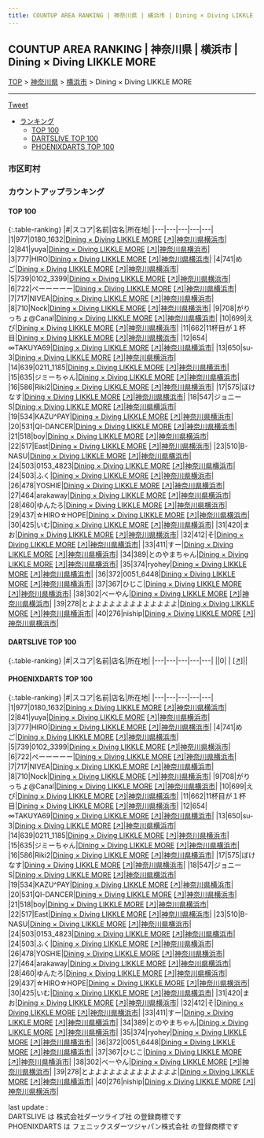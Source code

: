 ```yaml
---
title: COUNTUP AREA RANKING | 神奈川県 | 横浜市 | Dining × Diving LIKKLE MORE
---
```

## COUNTUP AREA RANKING | 神奈川県 | 横浜市 | Dining × Diving LIKKLE MORE

[TOP](/darts/rank/) > [神奈川県](/darts/rank/神奈川県/) > [横浜市](/darts/rank/神奈川県/横浜市/) > Dining × Diving LIKKLE MORE

___

<a href="https://twitter.com/share?ref_src=twsrc%5Etfw" data-text="COUNTUP AREA RANKING | 神奈川県横浜市Dining × Diving LIKKLE MORE" class="twitter-share-button" data-hashtags="DARTSLIVE,PHOENIXDARTS,darts,ダーツ" data-show-count="false">Tweet</a>

* [ランキング](#カウントアップランキング)
    * [TOP 100](#top-100)
    * [DARTSLIVE TOP 100](#dartslive-top-100)
    * [PHOENIXDARTS TOP 100](#phoenixdarts-top-100)

### 市区町村

<ul>

</ul>

### カウントアップランキング

#### TOP 100



{:.table-ranking}
|#|スコア|名前|店名|所在地|
|---|---|---|---|---|
|1|977|<span class="rank-name-pd">0180_1632</span>|<a href="/darts/rank/shops/89720.html">Dining × Diving LIKKLE MORE</a> <a href="https://vs.phoenixdarts.com/jp/shop/shopDetailInfo/s_89720?s_seq=89720">[↗]</a>|<a href="/darts/rank/神奈川県/横浜市">神奈川県横浜市</a>|
|2|841|<span class="rank-name-pd">yuya</span>|<a href="/darts/rank/shops/89720.html">Dining × Diving LIKKLE MORE</a> <a href="https://vs.phoenixdarts.com/jp/shop/shopDetailInfo/s_89720?s_seq=89720">[↗]</a>|<a href="/darts/rank/神奈川県/横浜市">神奈川県横浜市</a>|
|3|777|<span class="rank-name-pd">HIRO</span>|<a href="/darts/rank/shops/89720.html">Dining × Diving LIKKLE MORE</a> <a href="https://vs.phoenixdarts.com/jp/shop/shopDetailInfo/s_89720?s_seq=89720">[↗]</a>|<a href="/darts/rank/神奈川県/横浜市">神奈川県横浜市</a>|
|4|741|<span class="rank-name-pd">めご</span>|<a href="/darts/rank/shops/89720.html">Dining × Diving LIKKLE MORE</a> <a href="https://vs.phoenixdarts.com/jp/shop/shopDetailInfo/s_89720?s_seq=89720">[↗]</a>|<a href="/darts/rank/神奈川県/横浜市">神奈川県横浜市</a>|
|5|739|<span class="rank-name-pd">0102_3399</span>|<a href="/darts/rank/shops/89720.html">Dining × Diving LIKKLE MORE</a> <a href="https://vs.phoenixdarts.com/jp/shop/shopDetailInfo/s_89720?s_seq=89720">[↗]</a>|<a href="/darts/rank/神奈川県/横浜市">神奈川県横浜市</a>|
|6|722|<span class="rank-name-pd">ぺーーーーー</span>|<a href="/darts/rank/shops/89720.html">Dining × Diving LIKKLE MORE</a> <a href="https://vs.phoenixdarts.com/jp/shop/shopDetailInfo/s_89720?s_seq=89720">[↗]</a>|<a href="/darts/rank/神奈川県/横浜市">神奈川県横浜市</a>|
|7|717|<span class="rank-name-pd">NIVEA</span>|<a href="/darts/rank/shops/89720.html">Dining × Diving LIKKLE MORE</a> <a href="https://vs.phoenixdarts.com/jp/shop/shopDetailInfo/s_89720?s_seq=89720">[↗]</a>|<a href="/darts/rank/神奈川県/横浜市">神奈川県横浜市</a>|
|8|710|<span class="rank-name-pd">Nock</span>|<a href="/darts/rank/shops/89720.html">Dining × Diving LIKKLE MORE</a> <a href="https://vs.phoenixdarts.com/jp/shop/shopDetailInfo/s_89720?s_seq=89720">[↗]</a>|<a href="/darts/rank/神奈川県/横浜市">神奈川県横浜市</a>|
|9|708|<span class="rank-name-pd">がりっちょ@Canal</span>|<a href="/darts/rank/shops/89720.html">Dining × Diving LIKKLE MORE</a> <a href="https://vs.phoenixdarts.com/jp/shop/shopDetailInfo/s_89720?s_seq=89720">[↗]</a>|<a href="/darts/rank/神奈川県/横浜市">神奈川県横浜市</a>|
|10|699|<span class="rank-name-pd">えび</span>|<a href="/darts/rank/shops/89720.html">Dining × Diving LIKKLE MORE</a> <a href="https://vs.phoenixdarts.com/jp/shop/shopDetailInfo/s_89720?s_seq=89720">[↗]</a>|<a href="/darts/rank/神奈川県/横浜市">神奈川県横浜市</a>|
|11|662|<span class="rank-name-pd">11杯目が１杯目</span>|<a href="/darts/rank/shops/89720.html">Dining × Diving LIKKLE MORE</a> <a href="https://vs.phoenixdarts.com/jp/shop/shopDetailInfo/s_89720?s_seq=89720">[↗]</a>|<a href="/darts/rank/神奈川県/横浜市">神奈川県横浜市</a>|
|12|654|<span class="rank-name-pd">∞TAKUYA69</span>|<a href="/darts/rank/shops/89720.html">Dining × Diving LIKKLE MORE</a> <a href="https://vs.phoenixdarts.com/jp/shop/shopDetailInfo/s_89720?s_seq=89720">[↗]</a>|<a href="/darts/rank/神奈川県/横浜市">神奈川県横浜市</a>|
|13|650|<span class="rank-name-pd">su-3</span>|<a href="/darts/rank/shops/89720.html">Dining × Diving LIKKLE MORE</a> <a href="https://vs.phoenixdarts.com/jp/shop/shopDetailInfo/s_89720?s_seq=89720">[↗]</a>|<a href="/darts/rank/神奈川県/横浜市">神奈川県横浜市</a>|
|14|639|<span class="rank-name-pd">0211_1185</span>|<a href="/darts/rank/shops/89720.html">Dining × Diving LIKKLE MORE</a> <a href="https://vs.phoenixdarts.com/jp/shop/shopDetailInfo/s_89720?s_seq=89720">[↗]</a>|<a href="/darts/rank/神奈川県/横浜市">神奈川県横浜市</a>|
|15|635|<span class="rank-name-pd">ジミーちゃん</span>|<a href="/darts/rank/shops/89720.html">Dining × Diving LIKKLE MORE</a> <a href="https://vs.phoenixdarts.com/jp/shop/shopDetailInfo/s_89720?s_seq=89720">[↗]</a>|<a href="/darts/rank/神奈川県/横浜市">神奈川県横浜市</a>|
|16|586|<span class="rank-name-pd">Riki2</span>|<a href="/darts/rank/shops/89720.html">Dining × Diving LIKKLE MORE</a> <a href="https://vs.phoenixdarts.com/jp/shop/shopDetailInfo/s_89720?s_seq=89720">[↗]</a>|<a href="/darts/rank/神奈川県/横浜市">神奈川県横浜市</a>|
|17|575|<span class="rank-name-pd">ぼけなす</span>|<a href="/darts/rank/shops/89720.html">Dining × Diving LIKKLE MORE</a> <a href="https://vs.phoenixdarts.com/jp/shop/shopDetailInfo/s_89720?s_seq=89720">[↗]</a>|<a href="/darts/rank/神奈川県/横浜市">神奈川県横浜市</a>|
|18|547|<span class="rank-name-pd">ジョニーS</span>|<a href="/darts/rank/shops/89720.html">Dining × Diving LIKKLE MORE</a> <a href="https://vs.phoenixdarts.com/jp/shop/shopDetailInfo/s_89720?s_seq=89720">[↗]</a>|<a href="/darts/rank/神奈川県/横浜市">神奈川県横浜市</a>|
|19|534|<span class="rank-name-pd">KAZU^PAY</span>|<a href="/darts/rank/shops/89720.html">Dining × Diving LIKKLE MORE</a> <a href="https://vs.phoenixdarts.com/jp/shop/shopDetailInfo/s_89720?s_seq=89720">[↗]</a>|<a href="/darts/rank/神奈川県/横浜市">神奈川県横浜市</a>|
|20|531|<span class="rank-name-pd">QI-DANCER</span>|<a href="/darts/rank/shops/89720.html">Dining × Diving LIKKLE MORE</a> <a href="https://vs.phoenixdarts.com/jp/shop/shopDetailInfo/s_89720?s_seq=89720">[↗]</a>|<a href="/darts/rank/神奈川県/横浜市">神奈川県横浜市</a>|
|21|518|<span class="rank-name-pd">boy</span>|<a href="/darts/rank/shops/89720.html">Dining × Diving LIKKLE MORE</a> <a href="https://vs.phoenixdarts.com/jp/shop/shopDetailInfo/s_89720?s_seq=89720">[↗]</a>|<a href="/darts/rank/神奈川県/横浜市">神奈川県横浜市</a>|
|22|517|<span class="rank-name-pd">East</span>|<a href="/darts/rank/shops/89720.html">Dining × Diving LIKKLE MORE</a> <a href="https://vs.phoenixdarts.com/jp/shop/shopDetailInfo/s_89720?s_seq=89720">[↗]</a>|<a href="/darts/rank/神奈川県/横浜市">神奈川県横浜市</a>|
|23|510|<span class="rank-name-pd">B-NASU</span>|<a href="/darts/rank/shops/89720.html">Dining × Diving LIKKLE MORE</a> <a href="https://vs.phoenixdarts.com/jp/shop/shopDetailInfo/s_89720?s_seq=89720">[↗]</a>|<a href="/darts/rank/神奈川県/横浜市">神奈川県横浜市</a>|
|24|503|<span class="rank-name-pd">0153_4823</span>|<a href="/darts/rank/shops/89720.html">Dining × Diving LIKKLE MORE</a> <a href="https://vs.phoenixdarts.com/jp/shop/shopDetailInfo/s_89720?s_seq=89720">[↗]</a>|<a href="/darts/rank/神奈川県/横浜市">神奈川県横浜市</a>|
|24|503|<span class="rank-name-pd">ふく</span>|<a href="/darts/rank/shops/89720.html">Dining × Diving LIKKLE MORE</a> <a href="https://vs.phoenixdarts.com/jp/shop/shopDetailInfo/s_89720?s_seq=89720">[↗]</a>|<a href="/darts/rank/神奈川県/横浜市">神奈川県横浜市</a>|
|26|478|<span class="rank-name-pd">YOSHIE</span>|<a href="/darts/rank/shops/89720.html">Dining × Diving LIKKLE MORE</a> <a href="https://vs.phoenixdarts.com/jp/shop/shopDetailInfo/s_89720?s_seq=89720">[↗]</a>|<a href="/darts/rank/神奈川県/横浜市">神奈川県横浜市</a>|
|27|464|<span class="rank-name-pd">arakaway</span>|<a href="/darts/rank/shops/89720.html">Dining × Diving LIKKLE MORE</a> <a href="https://vs.phoenixdarts.com/jp/shop/shopDetailInfo/s_89720?s_seq=89720">[↗]</a>|<a href="/darts/rank/神奈川県/横浜市">神奈川県横浜市</a>|
|28|460|<span class="rank-name-pd">ゆんたろ</span>|<a href="/darts/rank/shops/89720.html">Dining × Diving LIKKLE MORE</a> <a href="https://vs.phoenixdarts.com/jp/shop/shopDetailInfo/s_89720?s_seq=89720">[↗]</a>|<a href="/darts/rank/神奈川県/横浜市">神奈川県横浜市</a>|
|29|437|<span class="rank-name-pd">☆HIRO☆HOPE</span>|<a href="/darts/rank/shops/89720.html">Dining × Diving LIKKLE MORE</a> <a href="https://vs.phoenixdarts.com/jp/shop/shopDetailInfo/s_89720?s_seq=89720">[↗]</a>|<a href="/darts/rank/神奈川県/横浜市">神奈川県横浜市</a>|
|30|425|<span class="rank-name-pd">いむ</span>|<a href="/darts/rank/shops/89720.html">Dining × Diving LIKKLE MORE</a> <a href="https://vs.phoenixdarts.com/jp/shop/shopDetailInfo/s_89720?s_seq=89720">[↗]</a>|<a href="/darts/rank/神奈川県/横浜市">神奈川県横浜市</a>|
|31|420|<span class="rank-name-pd">まお</span>|<a href="/darts/rank/shops/89720.html">Dining × Diving LIKKLE MORE</a> <a href="https://vs.phoenixdarts.com/jp/shop/shopDetailInfo/s_89720?s_seq=89720">[↗]</a>|<a href="/darts/rank/神奈川県/横浜市">神奈川県横浜市</a>|
|32|412|<span class="rank-name-pd">そ</span>|<a href="/darts/rank/shops/89720.html">Dining × Diving LIKKLE MORE</a> <a href="https://vs.phoenixdarts.com/jp/shop/shopDetailInfo/s_89720?s_seq=89720">[↗]</a>|<a href="/darts/rank/神奈川県/横浜市">神奈川県横浜市</a>|
|33|411|<span class="rank-name-pd">すー</span>|<a href="/darts/rank/shops/89720.html">Dining × Diving LIKKLE MORE</a> <a href="https://vs.phoenixdarts.com/jp/shop/shopDetailInfo/s_89720?s_seq=89720">[↗]</a>|<a href="/darts/rank/神奈川県/横浜市">神奈川県横浜市</a>|
|34|389|<span class="rank-name-pd">とのやまちゃん</span>|<a href="/darts/rank/shops/89720.html">Dining × Diving LIKKLE MORE</a> <a href="https://vs.phoenixdarts.com/jp/shop/shopDetailInfo/s_89720?s_seq=89720">[↗]</a>|<a href="/darts/rank/神奈川県/横浜市">神奈川県横浜市</a>|
|35|374|<span class="rank-name-pd">ryohey</span>|<a href="/darts/rank/shops/89720.html">Dining × Diving LIKKLE MORE</a> <a href="https://vs.phoenixdarts.com/jp/shop/shopDetailInfo/s_89720?s_seq=89720">[↗]</a>|<a href="/darts/rank/神奈川県/横浜市">神奈川県横浜市</a>|
|36|372|<span class="rank-name-pd">0051_6448</span>|<a href="/darts/rank/shops/89720.html">Dining × Diving LIKKLE MORE</a> <a href="https://vs.phoenixdarts.com/jp/shop/shopDetailInfo/s_89720?s_seq=89720">[↗]</a>|<a href="/darts/rank/神奈川県/横浜市">神奈川県横浜市</a>|
|37|367|<span class="rank-name-pd">ひじこ</span>|<a href="/darts/rank/shops/89720.html">Dining × Diving LIKKLE MORE</a> <a href="https://vs.phoenixdarts.com/jp/shop/shopDetailInfo/s_89720?s_seq=89720">[↗]</a>|<a href="/darts/rank/神奈川県/横浜市">神奈川県横浜市</a>|
|38|302|<span class="rank-name-pd">べーやん</span>|<a href="/darts/rank/shops/89720.html">Dining × Diving LIKKLE MORE</a> <a href="https://vs.phoenixdarts.com/jp/shop/shopDetailInfo/s_89720?s_seq=89720">[↗]</a>|<a href="/darts/rank/神奈川県/横浜市">神奈川県横浜市</a>|
|39|278|<span class="rank-name-pd">とよよよよよよよよよよよよよ</span>|<a href="/darts/rank/shops/89720.html">Dining × Diving LIKKLE MORE</a> <a href="https://vs.phoenixdarts.com/jp/shop/shopDetailInfo/s_89720?s_seq=89720">[↗]</a>|<a href="/darts/rank/神奈川県/横浜市">神奈川県横浜市</a>|
|40|276|<span class="rank-name-pd">niship</span>|<a href="/darts/rank/shops/89720.html">Dining × Diving LIKKLE MORE</a> <a href="https://vs.phoenixdarts.com/jp/shop/shopDetailInfo/s_89720?s_seq=89720">[↗]</a>|<a href="/darts/rank/神奈川県/横浜市">神奈川県横浜市</a>|


#### DARTSLIVE TOP 100



{:.table-ranking}
|#|スコア|名前|店名|所在地|
|---|---|---|---|---|
||0|<span class="rank-name-dl"> </span>|<a href="/darts/rank/shops/.html"></a> <a href="">[↗]</a>|<a href="/darts/rank//"></a>|


#### PHOENIXDARTS TOP 100



{:.table-ranking}
|#|スコア|名前|店名|所在地|
|---|---|---|---|---|
|1|977|<span class="rank-name-pd">0180_1632</span>|<a href="/darts/rank/shops/89720.html">Dining × Diving LIKKLE MORE</a> <a href="https://vs.phoenixdarts.com/jp/shop/shopDetailInfo/s_89720?s_seq=89720">[↗]</a>|<a href="/darts/rank/神奈川県/横浜市">神奈川県横浜市</a>|
|2|841|<span class="rank-name-pd">yuya</span>|<a href="/darts/rank/shops/89720.html">Dining × Diving LIKKLE MORE</a> <a href="https://vs.phoenixdarts.com/jp/shop/shopDetailInfo/s_89720?s_seq=89720">[↗]</a>|<a href="/darts/rank/神奈川県/横浜市">神奈川県横浜市</a>|
|3|777|<span class="rank-name-pd">HIRO</span>|<a href="/darts/rank/shops/89720.html">Dining × Diving LIKKLE MORE</a> <a href="https://vs.phoenixdarts.com/jp/shop/shopDetailInfo/s_89720?s_seq=89720">[↗]</a>|<a href="/darts/rank/神奈川県/横浜市">神奈川県横浜市</a>|
|4|741|<span class="rank-name-pd">めご</span>|<a href="/darts/rank/shops/89720.html">Dining × Diving LIKKLE MORE</a> <a href="https://vs.phoenixdarts.com/jp/shop/shopDetailInfo/s_89720?s_seq=89720">[↗]</a>|<a href="/darts/rank/神奈川県/横浜市">神奈川県横浜市</a>|
|5|739|<span class="rank-name-pd">0102_3399</span>|<a href="/darts/rank/shops/89720.html">Dining × Diving LIKKLE MORE</a> <a href="https://vs.phoenixdarts.com/jp/shop/shopDetailInfo/s_89720?s_seq=89720">[↗]</a>|<a href="/darts/rank/神奈川県/横浜市">神奈川県横浜市</a>|
|6|722|<span class="rank-name-pd">ぺーーーーー</span>|<a href="/darts/rank/shops/89720.html">Dining × Diving LIKKLE MORE</a> <a href="https://vs.phoenixdarts.com/jp/shop/shopDetailInfo/s_89720?s_seq=89720">[↗]</a>|<a href="/darts/rank/神奈川県/横浜市">神奈川県横浜市</a>|
|7|717|<span class="rank-name-pd">NIVEA</span>|<a href="/darts/rank/shops/89720.html">Dining × Diving LIKKLE MORE</a> <a href="https://vs.phoenixdarts.com/jp/shop/shopDetailInfo/s_89720?s_seq=89720">[↗]</a>|<a href="/darts/rank/神奈川県/横浜市">神奈川県横浜市</a>|
|8|710|<span class="rank-name-pd">Nock</span>|<a href="/darts/rank/shops/89720.html">Dining × Diving LIKKLE MORE</a> <a href="https://vs.phoenixdarts.com/jp/shop/shopDetailInfo/s_89720?s_seq=89720">[↗]</a>|<a href="/darts/rank/神奈川県/横浜市">神奈川県横浜市</a>|
|9|708|<span class="rank-name-pd">がりっちょ@Canal</span>|<a href="/darts/rank/shops/89720.html">Dining × Diving LIKKLE MORE</a> <a href="https://vs.phoenixdarts.com/jp/shop/shopDetailInfo/s_89720?s_seq=89720">[↗]</a>|<a href="/darts/rank/神奈川県/横浜市">神奈川県横浜市</a>|
|10|699|<span class="rank-name-pd">えび</span>|<a href="/darts/rank/shops/89720.html">Dining × Diving LIKKLE MORE</a> <a href="https://vs.phoenixdarts.com/jp/shop/shopDetailInfo/s_89720?s_seq=89720">[↗]</a>|<a href="/darts/rank/神奈川県/横浜市">神奈川県横浜市</a>|
|11|662|<span class="rank-name-pd">11杯目が１杯目</span>|<a href="/darts/rank/shops/89720.html">Dining × Diving LIKKLE MORE</a> <a href="https://vs.phoenixdarts.com/jp/shop/shopDetailInfo/s_89720?s_seq=89720">[↗]</a>|<a href="/darts/rank/神奈川県/横浜市">神奈川県横浜市</a>|
|12|654|<span class="rank-name-pd">∞TAKUYA69</span>|<a href="/darts/rank/shops/89720.html">Dining × Diving LIKKLE MORE</a> <a href="https://vs.phoenixdarts.com/jp/shop/shopDetailInfo/s_89720?s_seq=89720">[↗]</a>|<a href="/darts/rank/神奈川県/横浜市">神奈川県横浜市</a>|
|13|650|<span class="rank-name-pd">su-3</span>|<a href="/darts/rank/shops/89720.html">Dining × Diving LIKKLE MORE</a> <a href="https://vs.phoenixdarts.com/jp/shop/shopDetailInfo/s_89720?s_seq=89720">[↗]</a>|<a href="/darts/rank/神奈川県/横浜市">神奈川県横浜市</a>|
|14|639|<span class="rank-name-pd">0211_1185</span>|<a href="/darts/rank/shops/89720.html">Dining × Diving LIKKLE MORE</a> <a href="https://vs.phoenixdarts.com/jp/shop/shopDetailInfo/s_89720?s_seq=89720">[↗]</a>|<a href="/darts/rank/神奈川県/横浜市">神奈川県横浜市</a>|
|15|635|<span class="rank-name-pd">ジミーちゃん</span>|<a href="/darts/rank/shops/89720.html">Dining × Diving LIKKLE MORE</a> <a href="https://vs.phoenixdarts.com/jp/shop/shopDetailInfo/s_89720?s_seq=89720">[↗]</a>|<a href="/darts/rank/神奈川県/横浜市">神奈川県横浜市</a>|
|16|586|<span class="rank-name-pd">Riki2</span>|<a href="/darts/rank/shops/89720.html">Dining × Diving LIKKLE MORE</a> <a href="https://vs.phoenixdarts.com/jp/shop/shopDetailInfo/s_89720?s_seq=89720">[↗]</a>|<a href="/darts/rank/神奈川県/横浜市">神奈川県横浜市</a>|
|17|575|<span class="rank-name-pd">ぼけなす</span>|<a href="/darts/rank/shops/89720.html">Dining × Diving LIKKLE MORE</a> <a href="https://vs.phoenixdarts.com/jp/shop/shopDetailInfo/s_89720?s_seq=89720">[↗]</a>|<a href="/darts/rank/神奈川県/横浜市">神奈川県横浜市</a>|
|18|547|<span class="rank-name-pd">ジョニーS</span>|<a href="/darts/rank/shops/89720.html">Dining × Diving LIKKLE MORE</a> <a href="https://vs.phoenixdarts.com/jp/shop/shopDetailInfo/s_89720?s_seq=89720">[↗]</a>|<a href="/darts/rank/神奈川県/横浜市">神奈川県横浜市</a>|
|19|534|<span class="rank-name-pd">KAZU^PAY</span>|<a href="/darts/rank/shops/89720.html">Dining × Diving LIKKLE MORE</a> <a href="https://vs.phoenixdarts.com/jp/shop/shopDetailInfo/s_89720?s_seq=89720">[↗]</a>|<a href="/darts/rank/神奈川県/横浜市">神奈川県横浜市</a>|
|20|531|<span class="rank-name-pd">QI-DANCER</span>|<a href="/darts/rank/shops/89720.html">Dining × Diving LIKKLE MORE</a> <a href="https://vs.phoenixdarts.com/jp/shop/shopDetailInfo/s_89720?s_seq=89720">[↗]</a>|<a href="/darts/rank/神奈川県/横浜市">神奈川県横浜市</a>|
|21|518|<span class="rank-name-pd">boy</span>|<a href="/darts/rank/shops/89720.html">Dining × Diving LIKKLE MORE</a> <a href="https://vs.phoenixdarts.com/jp/shop/shopDetailInfo/s_89720?s_seq=89720">[↗]</a>|<a href="/darts/rank/神奈川県/横浜市">神奈川県横浜市</a>|
|22|517|<span class="rank-name-pd">East</span>|<a href="/darts/rank/shops/89720.html">Dining × Diving LIKKLE MORE</a> <a href="https://vs.phoenixdarts.com/jp/shop/shopDetailInfo/s_89720?s_seq=89720">[↗]</a>|<a href="/darts/rank/神奈川県/横浜市">神奈川県横浜市</a>|
|23|510|<span class="rank-name-pd">B-NASU</span>|<a href="/darts/rank/shops/89720.html">Dining × Diving LIKKLE MORE</a> <a href="https://vs.phoenixdarts.com/jp/shop/shopDetailInfo/s_89720?s_seq=89720">[↗]</a>|<a href="/darts/rank/神奈川県/横浜市">神奈川県横浜市</a>|
|24|503|<span class="rank-name-pd">0153_4823</span>|<a href="/darts/rank/shops/89720.html">Dining × Diving LIKKLE MORE</a> <a href="https://vs.phoenixdarts.com/jp/shop/shopDetailInfo/s_89720?s_seq=89720">[↗]</a>|<a href="/darts/rank/神奈川県/横浜市">神奈川県横浜市</a>|
|24|503|<span class="rank-name-pd">ふく</span>|<a href="/darts/rank/shops/89720.html">Dining × Diving LIKKLE MORE</a> <a href="https://vs.phoenixdarts.com/jp/shop/shopDetailInfo/s_89720?s_seq=89720">[↗]</a>|<a href="/darts/rank/神奈川県/横浜市">神奈川県横浜市</a>|
|26|478|<span class="rank-name-pd">YOSHIE</span>|<a href="/darts/rank/shops/89720.html">Dining × Diving LIKKLE MORE</a> <a href="https://vs.phoenixdarts.com/jp/shop/shopDetailInfo/s_89720?s_seq=89720">[↗]</a>|<a href="/darts/rank/神奈川県/横浜市">神奈川県横浜市</a>|
|27|464|<span class="rank-name-pd">arakaway</span>|<a href="/darts/rank/shops/89720.html">Dining × Diving LIKKLE MORE</a> <a href="https://vs.phoenixdarts.com/jp/shop/shopDetailInfo/s_89720?s_seq=89720">[↗]</a>|<a href="/darts/rank/神奈川県/横浜市">神奈川県横浜市</a>|
|28|460|<span class="rank-name-pd">ゆんたろ</span>|<a href="/darts/rank/shops/89720.html">Dining × Diving LIKKLE MORE</a> <a href="https://vs.phoenixdarts.com/jp/shop/shopDetailInfo/s_89720?s_seq=89720">[↗]</a>|<a href="/darts/rank/神奈川県/横浜市">神奈川県横浜市</a>|
|29|437|<span class="rank-name-pd">☆HIRO☆HOPE</span>|<a href="/darts/rank/shops/89720.html">Dining × Diving LIKKLE MORE</a> <a href="https://vs.phoenixdarts.com/jp/shop/shopDetailInfo/s_89720?s_seq=89720">[↗]</a>|<a href="/darts/rank/神奈川県/横浜市">神奈川県横浜市</a>|
|30|425|<span class="rank-name-pd">いむ</span>|<a href="/darts/rank/shops/89720.html">Dining × Diving LIKKLE MORE</a> <a href="https://vs.phoenixdarts.com/jp/shop/shopDetailInfo/s_89720?s_seq=89720">[↗]</a>|<a href="/darts/rank/神奈川県/横浜市">神奈川県横浜市</a>|
|31|420|<span class="rank-name-pd">まお</span>|<a href="/darts/rank/shops/89720.html">Dining × Diving LIKKLE MORE</a> <a href="https://vs.phoenixdarts.com/jp/shop/shopDetailInfo/s_89720?s_seq=89720">[↗]</a>|<a href="/darts/rank/神奈川県/横浜市">神奈川県横浜市</a>|
|32|412|<span class="rank-name-pd">そ</span>|<a href="/darts/rank/shops/89720.html">Dining × Diving LIKKLE MORE</a> <a href="https://vs.phoenixdarts.com/jp/shop/shopDetailInfo/s_89720?s_seq=89720">[↗]</a>|<a href="/darts/rank/神奈川県/横浜市">神奈川県横浜市</a>|
|33|411|<span class="rank-name-pd">すー</span>|<a href="/darts/rank/shops/89720.html">Dining × Diving LIKKLE MORE</a> <a href="https://vs.phoenixdarts.com/jp/shop/shopDetailInfo/s_89720?s_seq=89720">[↗]</a>|<a href="/darts/rank/神奈川県/横浜市">神奈川県横浜市</a>|
|34|389|<span class="rank-name-pd">とのやまちゃん</span>|<a href="/darts/rank/shops/89720.html">Dining × Diving LIKKLE MORE</a> <a href="https://vs.phoenixdarts.com/jp/shop/shopDetailInfo/s_89720?s_seq=89720">[↗]</a>|<a href="/darts/rank/神奈川県/横浜市">神奈川県横浜市</a>|
|35|374|<span class="rank-name-pd">ryohey</span>|<a href="/darts/rank/shops/89720.html">Dining × Diving LIKKLE MORE</a> <a href="https://vs.phoenixdarts.com/jp/shop/shopDetailInfo/s_89720?s_seq=89720">[↗]</a>|<a href="/darts/rank/神奈川県/横浜市">神奈川県横浜市</a>|
|36|372|<span class="rank-name-pd">0051_6448</span>|<a href="/darts/rank/shops/89720.html">Dining × Diving LIKKLE MORE</a> <a href="https://vs.phoenixdarts.com/jp/shop/shopDetailInfo/s_89720?s_seq=89720">[↗]</a>|<a href="/darts/rank/神奈川県/横浜市">神奈川県横浜市</a>|
|37|367|<span class="rank-name-pd">ひじこ</span>|<a href="/darts/rank/shops/89720.html">Dining × Diving LIKKLE MORE</a> <a href="https://vs.phoenixdarts.com/jp/shop/shopDetailInfo/s_89720?s_seq=89720">[↗]</a>|<a href="/darts/rank/神奈川県/横浜市">神奈川県横浜市</a>|
|38|302|<span class="rank-name-pd">べーやん</span>|<a href="/darts/rank/shops/89720.html">Dining × Diving LIKKLE MORE</a> <a href="https://vs.phoenixdarts.com/jp/shop/shopDetailInfo/s_89720?s_seq=89720">[↗]</a>|<a href="/darts/rank/神奈川県/横浜市">神奈川県横浜市</a>|
|39|278|<span class="rank-name-pd">とよよよよよよよよよよよよよ</span>|<a href="/darts/rank/shops/89720.html">Dining × Diving LIKKLE MORE</a> <a href="https://vs.phoenixdarts.com/jp/shop/shopDetailInfo/s_89720?s_seq=89720">[↗]</a>|<a href="/darts/rank/神奈川県/横浜市">神奈川県横浜市</a>|
|40|276|<span class="rank-name-pd">niship</span>|<a href="/darts/rank/shops/89720.html">Dining × Diving LIKKLE MORE</a> <a href="https://vs.phoenixdarts.com/jp/shop/shopDetailInfo/s_89720?s_seq=89720">[↗]</a>|<a href="/darts/rank/神奈川県/横浜市">神奈川県横浜市</a>|


<div class="footer border-top border-gray-light mt-5 pt-3 text-right text-gray">
    last update : <span style="font-weight: italic" id="foot_last_modified"></span><br />
    DARTSLIVE は 株式会社ダーツライブ社 の登録商標です<br />
    PHOENIXDARTS は フェニックスダーツジャパン株式会社 の登録商標です<br />
</div>

<script src="https://cdnjs.cloudflare.com/ajax/libs/jquery.tablesorter/2.31.3/js/jquery.tablesorter.min.js" integrity="sha512-qzgd5cYSZcosqpzpn7zF2ZId8f/8CHmFKZ8j7mU4OUXTNRd5g+ZHBPsgKEwoqxCtdQvExE5LprwwPAgoicguNg==" crossorigin="anonymous" referrerpolicy="no-referrer"></script>
<link rel="stylesheet" href="https://cdnjs.cloudflare.com/ajax/libs/jquery.tablesorter/2.31.3/css/theme.default.min.css" integrity="sha512-wghhOJkjQX0Lh3NSWvNKeZ0ZpNn+SPVXX1Qyc9OCaogADktxrBiBdKGDoqVUOyhStvMBmJQ8ZdMHiR3wuEq8+w==" crossorigin="anonymous" referrerpolicy="no-referrer" />
<script>
$(function() {
    $(".table-ranking").tablesorter({sortList:[[0, 0]]});
    $("#foot_last_modified").text(formatDate(new Date(document.lastModified), 'yyyy-MM-dd HH:mm:ss'));
});
</script>

<script async src="https://platform.twitter.com/widgets.js" charset="utf-8"></script>